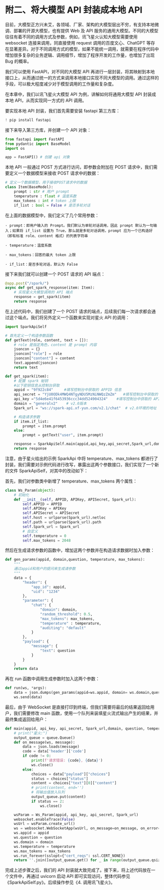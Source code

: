 # 附二、将大模型 API 封装成本地 API

目前，大模型正方兴未艾，各领域、厂家、架构的大模型层出不穷，有支持本地微调、部署的开源大模型，也有提供 Web 及 API 服务的通用大模型。不同的大模型往往有着不同的调用方式及参数，例如，讯飞星火认知大模型需要使用 websocket 连接来调用，同直接使用 request 调用的百度文心、ChatGPT 等存在显著差异。对于不同调用方式的模型，如果不能统一调用，就需要在程序代码中增加很多复杂的业务逻辑、调用细节，增加了程序开发的工作量，也增加了出现 Bug 的概率。

我们可以使用 FastAPI，对不同的大模型 API 再进行一层封装，将其映射到本地接口上，从而通过统一的方式来调用本地接口实现不同大模型的调用。通过这样的手段，可以极大程度减少对于模型调用的工作量和复杂度。

在本章中，我们以讯飞星火大模型 API 为例，讲解如何将通用大模型 API 封装成本地 API，从而实现同一方式的 API 调用。

要实现本地 API 封装，我们首先需要安装 fastapi 第三方库：


```python
! pip install fastapi
```

接下来导入第三方库，并创建一个 API 对象：


```python
from fastapi import FastAPI
from pydantic import BaseModel
import os

app = FastAPI() # 创建 api 对象
```

本地 API 一般通过 POST 方式进行访问，即参数会附加在 POST 请求中，我们需要定义一个数据模型来接收 POST 请求中的数据：


```python
# 定义一个数据模型，用于接收POST请求中的数据
class Item(BaseModel):
    prompt : str # 用户 prompt
    temperature : float # 温度系数
    max_tokens : int # token 上限
    if_list : bool = False # 是否多轮对话

```

在上面的数据模型中，我们定义了几个常用参数：

    · prompt：即用户输入的 Prompt。我们默认为单轮对话调用，因此 prompt 默认为一句输入；如果将 if_list 设置为 True，那么就是多轮对话调用，prompt 应为一个已构造好（即有标准 role、content 格式）的列表字符串
    
    · temperature：温度系数
    
    · max_tokens：回答的最大 token 上限
    
    · if_list：是否多轮对话，默认为 False

接下来我们就可以创建一个 POST 请求的 API 端点：


```python
@app.post("/spark/")
async def get_spark_response(item: Item):
    # 实现星火大模型调用的 API 端点
    response = get_spark(item)
    return response
```

在上述代码中，我们创建了一个 POST 请求的端点，后续我们每一次请求都会通过这个端点。我们将另外定义一个函数来实现对星火 API 的调用：


```python
import SparkApiSelf

# 首先定义一个构造参数函数
def getText(role, content, text = []):
    # role 是指定角色，content 是 prompt 内容
    jsoncon = {}
    jsoncon["role"] = role
    jsoncon["content"] = content
    text.append(jsoncon)
    return text

def get_spark(item):
    # 配置 spark 秘钥
    #以下密钥信息从控制台获取
    appid = "9f922c84"     #填写控制台中获取的 APPID 信息
    api_secret = "YjU0ODk4MWQ4NTgyNDU5MzNiNWQzZmZm"   #填写控制台中获取的 APISecret 信息
    api_key ="5d4e6e41f6453936ccc34dd524904324"    #填写控制台中获取的 APIKey 信息
    domain = "generalv2"    # v2.0版本
    Spark_url = "ws://spark-api.xf-yun.com/v2.1/chat"  # v2.0环境的地址

    # 构造请求参数
    if item.if_list:
        prompt = item.prompt
    else:
        prompt = getText("user", item.prompt)

    response = SparkApiSelf.main(appid,api_key,api_secret,Spark_url,domain,prompt, item.temperature, item.max_tokens)
    return response
```

注意，由于星火给出的示例 SparkApi 中将 temperature、max_tokens 都进行了封装，我们需要对示例代码进行改写，暴露出这两个参数接口，我们实现了一个新的文件 SparkApiSelf，对其中的改动如下：

首先，我们对参数类中新增了 temperature、max_tokens 两个属性：


```python
class Ws_Param(object):
    # 初始化
    def __init__(self, APPID, APIKey, APISecret, Spark_url):
        self.APPID = APPID
        self.APIKey = APIKey
        self.APISecret = APISecret
        self.host = urlparse(Spark_url).netloc
        self.path = urlparse(Spark_url).path
        self.Spark_url = Spark_url
        # 自定义
        self.temperature = 0
        self.max_tokens = 2048
```

然后在生成请求参数的函数中，增加这两个参数并在构造请求数据时加入参数：


```python
def gen_params(appid, domain,question, temperature, max_tokens):
    """
    通过appid和用户的提问来生成请参数
    """
    data = {
        "header": {
            "app_id": appid,
            "uid": "1234"
        },
        "parameter": {
            "chat": {
                "domain": domain,
                "random_threshold": 0.5,
                "max_tokens": max_tokens,
                "temperature" : temperature,
                "auditing": "default"
            }
        },
        "payload": {
            "message": {
                "text": question
            }
        }
    }
    return data
```

再在 run 函数中调用生成参数时加入这两个参数：


```python
def run(ws, *args):
    data = json.dumps(gen_params(appid=ws.appid, domain= ws.domain,question=ws.question, temperature = ws.temperature, max_tokens = ws.max_tokens))
    ws.send(data)
```

最后，由于 WebSocket 是直接打印到终端，但我们需要将最后的结果返回给用户，我们需要修改 main 函数，使用一个队列来装填星火流式输出产生的结果，并最终集成返回给用户：


```python
def main(appid, api_key, api_secret, Spark_url,domain, question, temperature, max_tokens):
    # print("星火:")
    output_queue = queue.Queue()
    def on_message(ws, message):
        data = json.loads(message)
        code = data['header']['code']
        if code != 0:
            print(f'请求错误: {code}, {data}')
            ws.close()
        else:
            choices = data["payload"]["choices"]
            status = choices["status"]
            content = choices["text"][0]["content"]
            # print(content, end='')
            # 将输出值放入队列
            output_queue.put(content)
            if status == 2:
                ws.close()

    wsParam = Ws_Param(appid, api_key, api_secret, Spark_url)
    websocket.enableTrace(False)
    wsUrl = wsParam.create_url()
    ws = websocket.WebSocketApp(wsUrl, on_message=on_message, on_error=on_error, on_close=on_close, on_open=on_open)
    ws.appid = appid
    ws.question = question
    ws.domain = domain
    ws.temperature = temperature
    ws.max_tokens = max_tokens
    ws.run_forever(sslopt={"cert_reqs": ssl.CERT_NONE})
    return ''.join([output_queue.get() for _ in range(output_queue.qsize())])
```

完成上述步骤之后，我们的 API 封装就大致完成了。接下来，将上述代码放在一个文件中，再通过 uvicorn 启动 API 即可实现访问，整体代码参见《SparkApiSelf.py》。后续操作参见《4. 调用讯飞星火》。
